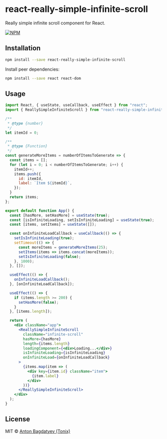 # react-really-simple-infinite-scroll

Really simple infinite scroll component for React.

[![NPM](https://img.shields.io/npm/v/react-really-simple-infinite-scroll.svg)](https://www.npmjs.com/package/react-really-simple-infinite-scroll)

## Installation

```bash
npm install --save react-really-simple-infinite-scroll
```

Install peer dependencies:

```bash
npm install --save react react-dom
```

## Usage

```jsx
import React, { useState, useCallback, useEffect } from "react";
import { ReallySimpleInfiniteScroll } from "react-really-simple-infinite-scroll";

/**
 * @type {number}
 */
let itemId = 0;

/**
 * @type {Function}
 */
const generateMoreItems = numberOfItemsToGenerate => {
  const items = [];
  for (let i = 0; i < numberOfItemsToGenerate; i++) {
    itemId++;
    items.push({
      id: itemId,
      label: `Item ${itemId}`,
    });
  }
  return items;
};

export default function App() {
  const [hasMore, setHasMore] = useState(true);
  const [isInfiniteLoading, setIsInfiniteLoading] = useState(true);
  const [items, setItems] = useState([]);

  const onInfiniteLoadCallback = useCallback(() => {
    setIsInfiniteLoading(true);
    setTimeout(() => {
      const moreItems = generateMoreItems(25);
      setItems(items => items.concat(moreItems));
      setIsInfiniteLoading(false);
    }, 1000);
  }, []);

  useEffect(() => {
    onInfiniteLoadCallback();
  }, [onInfiniteLoadCallback]);

  useEffect(() => {
    if (items.length >= 200) {
      setHasMore(false);
    }
  }, [items.length]);

  return (
    <div className="app">
      <ReallySimpleInfiniteScroll
        className="infinite-scroll"
        hasMore={hasMore}
        length={items.length}
        loadingComponent={<div>Loading...</div>}
        isInfiniteLoading={isInfiniteLoading}
        onInfiniteLoad={onInfiniteLoadCallback}
      >
        {items.map(item => (
          <div key={item.id} className="item">
            {item.label}
          </div>
        ))}
      </ReallySimpleInfiniteScroll>
    </div>
  );
}
```

## License

MIT © [Anton Bagdatyev (Tonix)](https://github.com/tonix-tuft)

